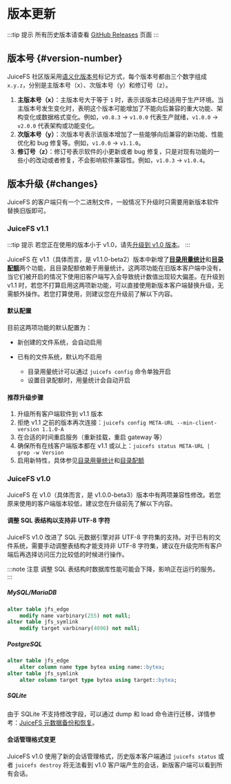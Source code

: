 # 版本更新

:::tip 提示
所有历史版本请查看 [GitHub Releases](https://github.com/juicedata/juicefs/releases) 页面
:::

## 版本号 {#version-number}

JuiceFS 社区版采用[语义化版本号](https://semver.org/lang/zh-CN)标记方式，每个版本号都由三个数字组成 `x.y.z`，分别是主版本号（x）、次版本号（y）和修订号（z）。

1. **主版本号（x）**：主版本号大于等于 `1` 时，表示该版本已经适用于生产环境。当主版本号发生变化时，表明这个版本可能增加了不能向后兼容的重大功能、架构变化或数据格式变化。例如，`v0.8.3` → `v1.0.0` 代表生产就绪，`v1.0.0` → `v2.0.0` 代表架构或功能变化。
2. **次版本号（y）**：次版本号表示该版本增加了一些能够向后兼容的新功能、性能优化和 bug 修复等。例如，`v1.0.0` → `v1.1.0`。
3. **修订号（z）**：修订号表示软件的小更新或者 bug 修复，只是对现有功能的一些小的改动或者修复，不会影响软件兼容性。例如，`v1.0.3` → `v1.0.4`。

## 版本升级 {#changes}

JuiceFS 的客户端只有一个二进制文件，一般情况下升级时只需要用新版本软件替换旧版即可。

### JuiceFS v1.1

:::tip 提示
若您正在使用的版本小于 v1.0，请先[升级到 v1.0 版本](#juicefs-v10)。
:::

JuiceFS 在 v1.1（具体而言，是 v1.1.0-beta2）版本中新增了[**目录用量统计**](https://juicefs.com/docs/zh/community/guide/dir-stats)和[**目录配额**](https://juicefs.com/docs/zh/community/guide/quota#directory-quota)两个功能，且目录配额依赖于用量统计。这两项功能在旧版本客户端中没有，当它们被开启的情况下使用旧客户端写入会导致统计数值出现较大偏差。在升级到 v1.1 时，若您不打算启用这两项新功能，可以直接使用新版本客户端替换升级，无需额外操作。若您打算使用，则建议您在升级前了解以下内容。

#### 默认配置

目前这两项功能的默认配置为：

- 新创建的文件系统，会自动启用

- 已有的文件系统，默认均不启用
  - 目录用量统计可以通过 `juicefs config` 命令单独开启
  - 设置目录配额时，用量统计会自动开启

#### 推荐升级步骤

1. 升级所有客户端软件到 v1.1 版本
2. 拒绝 v1.1 之前的版本再次连接：`juicefs config META-URL --min-client-version 1.1.0-A`
3. 在合适的时间重启服务（重新挂载，重启 gateway 等）
4. 确保所有在线客户端版本都在 v1.1 或以上：`juicefs status META-URL | grep -w Version`
5. 启用新特性，具体参见[目录用量统计](https://juicefs.com/docs/zh/community/guide/dir-stats)和[目录配额](https://juicefs.com/docs/zh/community/guide/quota#directory-quota)

### JuiceFS v1.0

JuiceFS 在 v1.0（具体而言，是 v1.0.0-beta3）版本中有两项兼容性修改。若您原来使用的客户端版本较低，建议您在升级前先了解以下内容。

#### 调整 SQL 表结构以支持非 UTF-8 字符

JuiceFS v1.0 改进了 SQL 元数据引擎对非 UTF-8 字符集的支持。对于已有的文件系统，需要手动调整表结构才能支持非 UTF-8 字符集，建议在升级完所有客户端后再选择访问压力比较低的时候进行操作。

:::note 注意
调整 SQL 表结构时数据库性能可能会下降，影响正在运行的服务。
:::

##### MySQL/MariaDB

```sql
alter table jfs_edge
    modify name varbinary(255) not null;
alter table jfs_symlink
    modify target varbinary(4096) not null;
```

##### PostgreSQL

```sql
alter table jfs_edge
    alter column name type bytea using name::bytea;
alter table jfs_symlink
    alter column target type bytea using target::bytea;
```

##### SQLite

由于 SQLite 不支持修改字段，可以通过 dump 和 load 命令进行迁移，详情参考：[JuiceFS 元数据备份和恢复](administration/metadata_dump_load.md)。

#### 会话管理格式变更

JuiceFS v1.0 使用了新的会话管理格式，历史版本客户端通过 `juicefs status` 或者 `juicefs destroy` 将无法看到 v1.0 客户端产生的会话，新版客户端可以看到所有会话。

